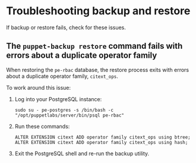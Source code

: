 # Troubleshooting backup and restore

If backup or restore fails, check for these issues.

## The `puppet-backup restore` command fails with errors about a duplicate operator family

When restoring the `pe-rbac` database, the restore process exits with errors about a duplicate operator family, `citext_ops`.

To work around this issue:

1.  Log into your PostgreSQL instance:

    ```
    sudo su - pe-postgres -s /bin/bash -c "/opt/puppetlabs/server/bin/psql pe-rbac"
    ```

2.  Run these commands:

    ```
    ALTER EXTENSION citext ADD operator family citext_ops using btree;
    ALTER EXTENSION citext ADD operator family citext_ops using hash;
    ```

3.  Exit the PostgreSQL shell and re-run the backup utility.


